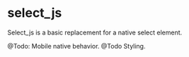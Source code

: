# select_js

Select_js is a basic replacement for a native select element. 

@Todo: Mobile native behavior.
@Todo Styling.
